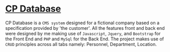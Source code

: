 # [CP Database](https://cpdatabase.herokuapp.com/)

CP Database is a `CMS system` designed for a fictional company based on a specification provided by 'the customer'. All the features front and back end were designed by me making use of `Javascript`, `Jquery`, and `Bootstrap` for the Front End and `PHP` and `MySql` for the Back End. The project makes use of `CRUD` principles across all tabs namely: Personnel, Department, Location.


